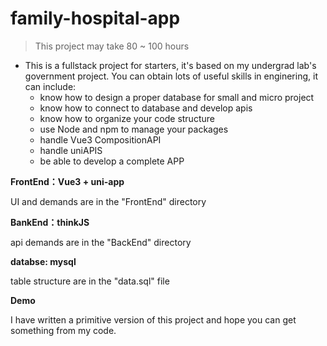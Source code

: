 # family-hospital-app

> This project may take 80 ~ 100 hours

- This is a fullstack project for starters, it's based on my undergrad lab's government project. You can obtain lots of useful skills in enginering, it can include:
  - know how to design a proper database for small and micro project
  - know how to connect to database and develop apis
  - know how to organize your code structure
  - use Node and npm to manage your packages
  - handle Vue3 CompositionAPI
  - handle uniAPIS 
  - be able to develop a complete APP
 

**FrontEnd：Vue3 + uni-app**

UI and demands are in the "FrontEnd" directory

**BankEnd：thinkJS**

api demands are in the "BackEnd" directory

**databse: mysql**

table structure are in the "data.sql" file

**Demo**

I have written a primitive version of this project and hope you can get something from my code.

